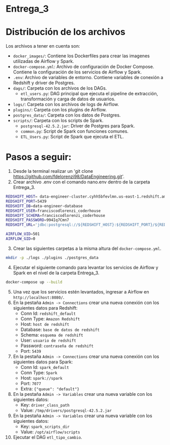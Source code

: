 # Entrega_3

# Distribución de los archivos
Los archivos a tener en cuenta son:
* `docker_images/`: Contiene los Dockerfiles para crear las imagenes utilizadas de Airflow y Spark.
* `docker-compose.yml`: Archivo de configuración de Docker Compose. Contiene la configuración de los servicios de Airflow y Spark.
* `.env`: Archivo de variables de entorno. Contiene variables de conexión a Redshift y driver de Postgres.
* `dags/`: Carpeta con los archivos de los DAGs.
    * `etl_users.py`: DAG principal que ejecuta el pipeline de extracción, transformación y carga de datos de usuarios.
* `logs/`: Carpeta con los archivos de logs de Airflow.
* `plugins/`: Carpeta con los plugins de Airflow.
* `postgres_data/`: Carpeta con los datos de Postgres.
* `scripts/`: Carpeta con los scripts de Spark.
    * `postgresql-42.5.2.jar`: Driver de Postgres para Spark.
    * `common.py`: Script de Spark con funciones comunes.
    * `ETL_Users.py`: Script de Spark que ejecuta el ETL.

# Pasos a seguir:

1. Desde la terminal realizar un 'git clone https://github.com/fdelorenzi98/DataEngineering.git'.
2. Crear archivo .env con el comando nano.env dentro de la carpeta Entrega_3.
```bash
REDSHIFT_HOST= data-engineer-cluster.cyhh5bfevlmn.us-east-1.redshift.amazonaws.com
REDSHIFT_PORT=5439
REDSHIFT_DB=data-engineer-database
REDSHIFT_USER=franciscodlorenzi_coderhouse
REDSHIFT_SCHEMA=franciscodlorenzi_coderhouse
REDSHIFT_PASSWORD=994Iq7Cmn7
REDSHIFT_URL='jdbc:postgresql://${REDSHIFT_HOST}:${REDSHIFT_PORT}/${REDSHIFT_DB}?user=${REDSHIFT_USER}&password=${REDSH>DRIVER_PATH=/tmp/drivers/postgresql-42.5.2.jar'

AIRFLOW_UID=501
AIRFLOW_GID=0
```
3. Crear las siguientes carpetas a la misma altura del `docker-compose.yml`.
```bash
mkdir -p ./logs ./plugins ./postgres_data
```
4. Ejecutar el siguiente comando para levantar los servicios de Airflow y Spark en el nivel de la carpeta Entrega_3.
```bash
docker-compose up --build
```
5. Una vez que los servicios estén levantados, ingresar a Airflow en `http://localhost:8080/`.
6. En la pestaña `Admin -> Connections` crear una nueva conexión con los siguientes datos para Redshift:
    * Conn Id: `redshift_default`
    * Conn Type: `Amazon Redshift`
    * Host: `host de redshift`
    * Database: `base de datos de redshift`
    * Schema: `esquema de redshift`
    * User: `usuario de redshift`
    * Password: `contraseña de redshift`
    * Port: `5439`
7. En la pestaña `Admin -> Connections` crear una nueva conexión con los siguientes datos para Spark:
    * Conn Id: `spark_default`
    * Conn Type: `Spark`
    * Host: `spark://spark`
    * Port: `7077`
    * Extra: `{"queue": "default"}`
8. En la pestaña `Admin -> Variables` crear una nueva variable con los siguientes datos:
    * Key: `driver_class_path`
    * Value: `/tmp/drivers/postgresql-42.5.2.jar`
9. En la pestaña `Admin -> Variables` crear una nueva variable con los siguientes datos:
    * Key: `spark_scripts_dir`
    * Value: `/opt/airflow/scripts`
10. Ejecutar el DAG `etl_tipo_cambio`.